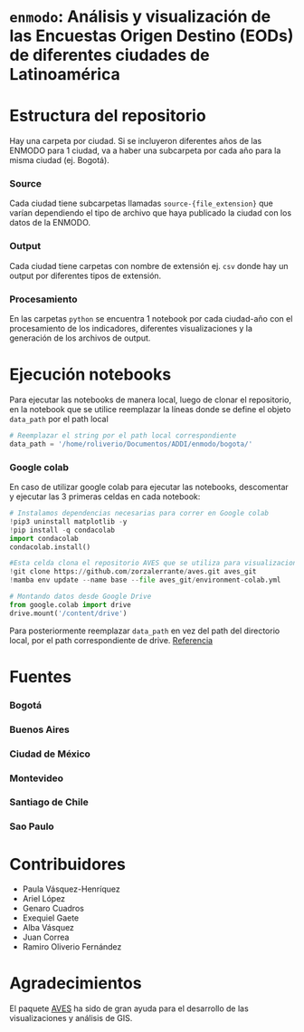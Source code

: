 # `enmodo`: Análisis y visualización de las Encuestas Origen Destino (EODs) de diferentes ciudades de Latinoamérica

# Estructura del repositorio

Hay una carpeta por ciudad. Si se incluyeron diferentes años de las ENMODO para 1 ciudad, va a haber una subcarpeta por cada año para la misma ciudad (ej. Bogotá).

### Source

Cada ciudad tiene subcarpetas llamadas `source-{file_extension}` que varían dependiendo el tipo de archivo que haya publicado la ciudad con los datos de la ENMODO.

### Output

Cada ciudad tiene carpetas con nombre de extensión ej. `csv` donde hay un output por diferentes tipos de extensión.

### Procesamiento

En las carpetas `python` se encuentra 1 notebook por cada ciudad-año con el procesamiento de los indicadores, diferentes visualizaciones y la generación de los archivos de output.

# Ejecución notebooks

Para ejecutar las notebooks de manera local, luego de clonar el repositorio, en la notebook que se utilice reemplazar la líneas donde se define el objeto `data_path` por el path local

```python
# Reemplazar el string por el path local correspondiente
data_path = '/home/roliverio/Documentos/ADDI/enmodo/bogota/'
```

### Google colab

En caso de utilizar google colab para ejecutar las notebooks, descomentar y ejecutar las 3 primeras celdas en cada notebook:

```python
# Instalamos dependencias necesarias para correr en Google colab
!pip3 uninstall matplotlib -y
!pip install -q condacolab
import condacolab
condacolab.install()
```

```python
#Esta celda clona el repositorio AVES que se utiliza para visualizaciones GIS
!git clone https://github.com/zorzalerrante/aves.git aves_git
!mamba env update --name base --file aves_git/environment-colab.yml
```

```python
# Montando datos desde Google Drive
from google.colab import drive
drive.mount('/content/drive')
```

Para posteriormente reemplazar `data_path` en vez del path del directorio local, por el path correspondiente de drive. [Referencia](https://neptune.ai/blog/google-colab-dealing-with-files)

# Fuentes

### Bogotá

### Buenos Aires

### Ciudad de México

### Montevideo

### Santiago de Chile

### Sao Paulo

# Contribuidores

- Paula Vásquez-Henríquez
- Ariel López
- Genaro Cuadros
- Exequiel Gaete
- Alba Vásquez
- Juan Correa
- Ramiro Oliverio Fernández

# Agradecimientos

El paquete [AVES](https://github.com/zorzalerrante/aves) ha sido de gran ayuda para el desarrollo de las visualizaciones y análisis de GIS.
